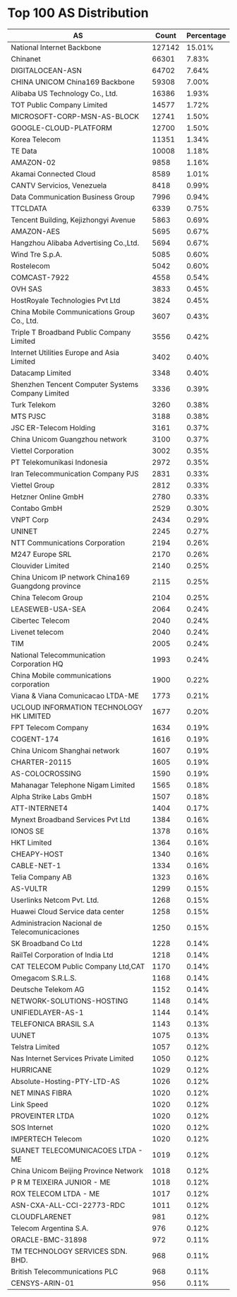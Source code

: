 # Top 100 AS Distribution
| AS | Count | Percentage |
|----|----|----|
| National Internet Backbone | 127142 | 15.01% |
| Chinanet | 66301 | 7.83% |
| DIGITALOCEAN-ASN | 64702 | 7.64% |
| CHINA UNICOM China169 Backbone | 59308 | 7.00% |
| Alibaba US Technology Co., Ltd. | 16386 | 1.93% |
| TOT Public Company Limited | 14577 | 1.72% |
| MICROSOFT-CORP-MSN-AS-BLOCK | 12741 | 1.50% |
| GOOGLE-CLOUD-PLATFORM | 12700 | 1.50% |
| Korea Telecom | 11351 | 1.34% |
| TE Data | 10008 | 1.18% |
| AMAZON-02 | 9858 | 1.16% |
| Akamai Connected Cloud | 8589 | 1.01% |
| CANTV Servicios, Venezuela | 8418 | 0.99% |
| Data Communication Business Group | 7996 | 0.94% |
| TTCLDATA | 6339 | 0.75% |
| Tencent Building, Kejizhongyi Avenue | 5863 | 0.69% |
| AMAZON-AES | 5695 | 0.67% |
| Hangzhou Alibaba Advertising Co.,Ltd. | 5694 | 0.67% |
| Wind Tre S.p.A. | 5085 | 0.60% |
| Rostelecom | 5042 | 0.60% |
| COMCAST-7922 | 4558 | 0.54% |
| OVH SAS | 3833 | 0.45% |
| HostRoyale Technologies Pvt Ltd | 3824 | 0.45% |
| China Mobile Communications Group Co., Ltd. | 3607 | 0.43% |
| Triple T Broadband Public Company Limited | 3556 | 0.42% |
| Internet Utilities Europe and Asia Limited | 3402 | 0.40% |
| Datacamp Limited | 3348 | 0.40% |
| Shenzhen Tencent Computer Systems Company Limited | 3336 | 0.39% |
| Turk Telekom | 3260 | 0.38% |
| MTS PJSC | 3188 | 0.38% |
| JSC ER-Telecom Holding | 3161 | 0.37% |
| China Unicom Guangzhou network | 3100 | 0.37% |
| Viettel Corporation | 3002 | 0.35% |
| PT Telekomunikasi Indonesia | 2972 | 0.35% |
| Iran Telecommunication Company PJS | 2831 | 0.33% |
| Viettel Group | 2812 | 0.33% |
| Hetzner Online GmbH | 2780 | 0.33% |
| Contabo GmbH | 2529 | 0.30% |
| VNPT Corp | 2434 | 0.29% |
| UNINET | 2245 | 0.27% |
| NTT Communications Corporation | 2194 | 0.26% |
| M247 Europe SRL | 2170 | 0.26% |
| Clouvider Limited | 2140 | 0.25% |
| China Unicom IP network China169 Guangdong province | 2115 | 0.25% |
| China Telecom Group | 2104 | 0.25% |
| LEASEWEB-USA-SEA | 2064 | 0.24% |
| Cibertec Telecom | 2040 | 0.24% |
| Livenet telecom | 2040 | 0.24% |
| TIM | 2005 | 0.24% |
| National Telecommunication Corporation HQ | 1993 | 0.24% |
| China Mobile communications corporation | 1900 | 0.22% |
| Viana & Viana Comunicacao LTDA-ME | 1773 | 0.21% |
| UCLOUD INFORMATION TECHNOLOGY HK LIMITED | 1677 | 0.20% |
| FPT Telecom Company | 1634 | 0.19% |
| COGENT-174 | 1616 | 0.19% |
| China Unicom Shanghai network | 1607 | 0.19% |
| CHARTER-20115 | 1605 | 0.19% |
| AS-COLOCROSSING | 1590 | 0.19% |
| Mahanagar Telephone Nigam Limited | 1565 | 0.18% |
| Alpha Strike Labs GmbH | 1507 | 0.18% |
| ATT-INTERNET4 | 1404 | 0.17% |
| Mynext Broadband Services Pvt Ltd | 1384 | 0.16% |
| IONOS SE | 1378 | 0.16% |
| HKT Limited | 1364 | 0.16% |
| CHEAPY-HOST | 1340 | 0.16% |
| CABLE-NET-1 | 1334 | 0.16% |
| Telia Company AB | 1323 | 0.16% |
| AS-VULTR | 1299 | 0.15% |
| Userlinks Netcom Pvt. Ltd. | 1268 | 0.15% |
| Huawei Cloud Service data center | 1258 | 0.15% |
| Administracion Nacional de Telecomunicaciones | 1250 | 0.15% |
| SK Broadband Co Ltd | 1228 | 0.14% |
| RailTel Corporation of India Ltd | 1218 | 0.14% |
| CAT TELECOM Public Company Ltd,CAT | 1170 | 0.14% |
| Omegacom S.R.L.S. | 1168 | 0.14% |
| Deutsche Telekom AG | 1152 | 0.14% |
| NETWORK-SOLUTIONS-HOSTING | 1148 | 0.14% |
| UNIFIEDLAYER-AS-1 | 1144 | 0.14% |
| TELEFONICA BRASIL S.A | 1143 | 0.13% |
| UUNET | 1075 | 0.13% |
| Telstra Limited | 1057 | 0.12% |
| Nas Internet Services Private Limited | 1050 | 0.12% |
| HURRICANE | 1029 | 0.12% |
| Absolute-Hosting-PTY-LTD-AS | 1026 | 0.12% |
| NET MINAS FIBRA | 1020 | 0.12% |
| Link Speed | 1020 | 0.12% |
| PROVEINTER LTDA | 1020 | 0.12% |
| SOS Internet | 1020 | 0.12% |
| IMPERTECH Telecom | 1020 | 0.12% |
| SUANET TELECOMUNICACOES LTDA - ME | 1019 | 0.12% |
| China Unicom Beijing Province Network | 1018 | 0.12% |
| P R M TEIXEIRA JUNIOR - ME | 1018 | 0.12% |
| ROX TELECOM LTDA - ME | 1017 | 0.12% |
| ASN-CXA-ALL-CCI-22773-RDC | 1011 | 0.12% |
| CLOUDFLARENET | 981 | 0.12% |
| Telecom Argentina S.A. | 976 | 0.12% |
| ORACLE-BMC-31898 | 972 | 0.11% |
| TM TECHNOLOGY SERVICES SDN. BHD. | 968 | 0.11% |
| British Telecommunications PLC | 968 | 0.11% |
| CENSYS-ARIN-01 | 956 | 0.11% |
